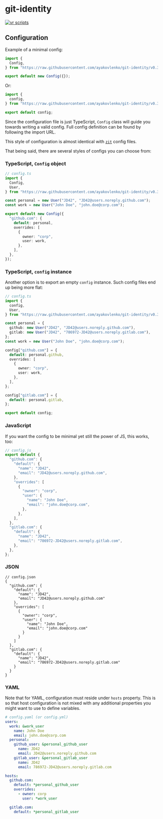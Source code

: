# git-identity

[![vr scripts](https://badges.velociraptor.run/flat.svg)](https://velociraptor.run)

## Configuration

Example of a minimal config:

```typescript
import {
  Config,
} from "https://raw.githubusercontent.com/ayakovlenko/git-identity/v0.3.0/config.ts";

export default new Config({});
```

Or:

```typescript
import {
  config,
} from "https://raw.githubusercontent.com/ayakovlenko/git-identity/v0.3.0/config.ts";

export default config;
```

Since the configuration file is just TypeScript, `Config` class will guide you
towards writing a valid config. Full config definition can be found by following
the import URL.

This style of configuration is almost identical with
[`zit`](https://github.com/ayakovlenko/zit) config files.

That being said, there are several styles of configs you can choose from:

### TypeScript, `Config` object

```typescript
// config.ts
import {
  Config,
  User,
} from "https://raw.githubusercontent.com/ayakovlenko/git-identity/v0.3.0/config.ts";

const personal = new User("JD42", "JD42@users.noreply.github.com");
const work = new User("John Doe", "john.doe@corp.com");

export default new Config({
  "github.com": {
    default: personal,
    overrides: [
      {
        owner: "corp",
        user: work,
      },
    ],
  },
});
```

### TypeScript, `config` instance

Another option is to export an empty `config` instance. Such config files end up
being more flat:

```typescript
// config.ts
import {
  config,
  User,
} from "https://raw.githubusercontent.com/ayakovlenko/git-identity/v0.3.0/config.ts";

const personal = {
  github: new User("JD42", "JD42@users.noreply.github.com"),
  gitlab: new User("JD42", "786972-JD42@users.noreply.gitlab.com"),
};
const work = new User("John Doe", "john.doe@corp.com");

config["github.com"] = {
  default: personal.github,
  overrides: [
    {
      owner: "corp",
      user: work,
    },
  ],
};

config["gitlab.com"] = {
  default: personal.gitlab,
};

export default config;
```

### JavaScript

If you want the config to be minimal yet still the power of JS, this works, too:

```javascript
// config.js
export default {
  "github.com": {
    "default": {
      "name": "JD42",
      "email": "JD42@users.noreply.github.com",
    },
    "overrides": [
      {
        "owner": "corp",
        "user": {
          "name": "John Doe",
          "email": "john.doe@corp.com",
        },
      },
    ],
  },
  "gitlab.com": {
    "default": {
      "name": "JD42",
      "email": "786972-JD42@users.noreply.gitlab.com",
    },
  },
};
```

### JSON

```jsonc
// config.json
{
  "github.com": {
    "default": {
      "name": "JD42",
      "email": "JD42@users.noreply.github.com"
    },
    "overrides": [
      {
        "owner": "corp",
        "user": {
          "name": "John Doe",
          "email": "john.doe@corp.com"
        }
      }
    ]
  },
  "gitlab.com": {
    "default": {
      "name": "JD42",
      "email": "786972-JD42@users.noreply.gitlab.com"
    }
  }
}
```

### YAML

Note that for YAML, configuration must reside under `hosts` property. This is so
that host configuration is not mixed with any additional properties you might
want to use to define variables.

```yaml
# config.yaml (or config.yml)
users:
  work: &work_user
    name: John Doe
    email: john.doe@corp.com
  personal:
    github_user: &personal_github_user
      name: JD42
      email: JD42@users.noreply.github.com
    gitlab_user: &personal_gitlab_user
      name: JD42
      email: 786972-JD42@users.noreply.gitlab.com

hosts:
  github.com:
    default: *personal_github_user
    overrides:
      - owner: corp
        user: *work_user

  gitlab.com:
    default: *personal_gitlab_user
```
